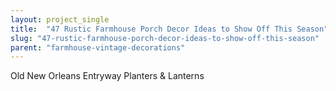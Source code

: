 ```yaml
---
layout: project_single
title:  "47 Rustic Farmhouse Porch Decor Ideas to Show Off This Season"
slug: "47-rustic-farmhouse-porch-decor-ideas-to-show-off-this-season"
parent: "farmhouse-vintage-decorations"
---
```

Old New Orleans Entryway Planters & Lanterns